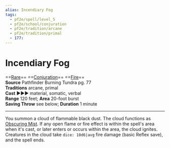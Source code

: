 ```yaml
---
alias: Incendiary Fog
tags:
  - pf2e/spell/level_5
  - pf2e/school/conjuration
  - pf2e/tradition/arcane
  - pf2e/tradition/primal
  - 177:
---
```


# Incendiary Fog

==[Rare](Rare.md)== ==[Conjuration](Conjuration.md)== ==[Fire](Fire.md)==  
__Source__ Pathfinder Burning Tundra pg. 77  
**Traditions** arcane, primal  
**Cast** ►►► material, somatic, verbal  
**Range** 120 feet; **Area** 20-foot burst  
**Saving Throw** see below; **Duration** 1 minute

---

You summon a cloud of flammable black dust. The cloud functions as [Obscuring Mist](Obscuring%20Mist.md). If any open flame or fire effect is within the spell's area when it's cast, or later enters or occurs within the area, the cloud ignites. Creatures in the cloud take `dice: 10d6|avg` fire damage (basic Reflex save), and the spell ends.
